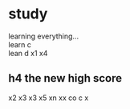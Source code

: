 # study
learning everything...  
learn c\
lean d
x1 x4
## h4 the new high score
x2 x3
x3 x5 xn
xx
co c
x
